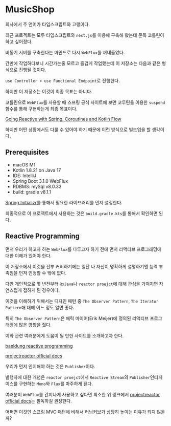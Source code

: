 # MusicShop
회사에서 주 언어가 타입스크립트와 고랭이다.

최근 프로젝트는 모두 타입스크립트와 `nest.js`를 이용해 구축해 왔는데 문득 코틀린이 하고 싶어졌다.

비동기 서버를 구축한다는 마인드로 다시 `WebFlux`를 꺼내들었다.

간만에 작업하다보니 시간가는줄 모르고 즐겁게 작업했는데 이 저장소는 다음과 같은 형식으로 진행될 것이다.

`use Controller > use Functional Endpoint`로 진행한다.

하지만 이 저장소는 이것이 최종 목표는 아니다.

코틀린으로 `WebFlux`를 사용할 때 스프링 공식 사이트에 보면 코루틴을 이용한 `suspend` 함수를 통해 구현하는게 최종 목표이다.

[Going Reactive with Spring, Coroutines and Kotlin Flow](https://spring.io/blog/2019/04/12/going-reactive-with-spring-coroutines-and-kotlin-flow)

하지만 어떤 상황에서도 다룰 수 있어야 하기 때문에 이런 방식으로 빌드업을 할 생각이다.

## Prerequisites

- macOS M1
- Kotlin 1.8.21 on Java 17
- IDE: IntelliJ
- Spring Boot 3.1.0 WebFlux
- RDBMS: mySql v8.0.33
- build: gradle v8.1.1

[Spring Initializr](https://start.spring.io/)를 통해서 필요한 라이브러리를 먼저 설정한다.

최종적으로 이 프로젝트에서 사용하는 것은 `build.gradle.kts`를 통해서 확인하면 된다.

## Reactive Programming

먼저 우리가 하고자 하는 `WebFlux`를 다루고자 하기 전에 먼저 리액티브 프로그래밍에 대한 이해가 있어야 한다.

이 저장소에서 이것을 전부 커버하기에는 일단 나 자신이 명확하게 설명하기엔 능력 부족임을 먼저 인정할 수 밖에 없다.

다만 개인적으로 몇 년전부터 `RxJava`나 `reactor proejct`에 대해 관심을 가져지면 자연스럽게 접하게 된 경우이다.

이것을 이해하기 위해서는 디자인 패턴 중 `The Observer Pattern`, `The Iterator Pattern`애 대해 어느 정도 알면 좋다.

특히 `The Observer Pattern`은 에릭 마이어(Erik Meijer)에 정의된 리액티브 프로그래맹에 많은 영향을 줬다.

이와 관련 여러분에게 도움이 될 만한 사이트를 소개하고자 한다.

[baeldung reactive programming](https://www.baeldung.com/cs/reactive-programming)

[projectreactor official docs](https://projectreactor.io/docs/core/release/reference/)

우리가 먼저 인지해야 하는 것은 `Publisher`이다.

발행자에 대한 개념은 `reactor proejct`에서 `Reactive Stream`의 `Publisher`인터페이스를 구현하는 `Mono`와 `Flux`를 마주하게 된다.

여러분이 `WebFlux`를 간지나게 사용하고 싶다면 최소한 위 링크에서 [projectreactor official docs](https://projectreactor.io/docs/core/release/reference/)는 필독하길 권장한다.

어쩌면 이것인 스프링 MVC 패턴에 비해서 러닝커브가 상당히 높이는 이유가 되지 않을까?


